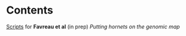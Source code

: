 # Contents
[Scripts](https://github.com/EmelineFavreau/Vespa-Genomes-Analyses/scripts) for **Favreau et al** (in prep) _Putting hornets on the genomic map_
